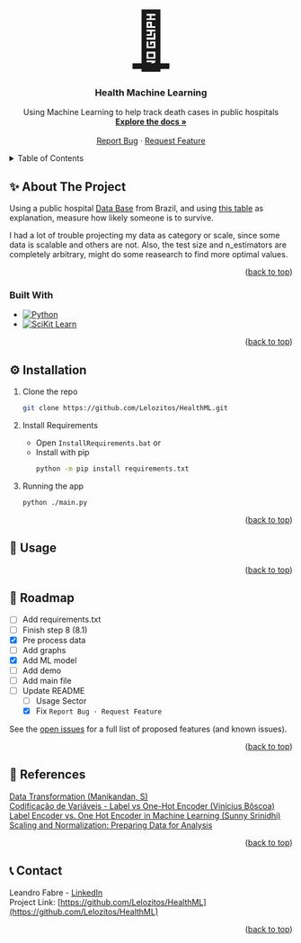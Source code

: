 <a name="readme-top"></a>

<!-- PROJECT LOGO -->
<br />
<div align="center">
  <a align="center" href="https://github.com/Lelozitos/HealthML" style="font-size:100px"> 🏥 </a>

<h3 align="center">Health Machine Learning</h3>

  <p align="center">
    Using Machine Learning to help track death cases in public hospitals
    <br />
    <a href="https://github.com/Lelozitos/HealthML"><strong>Explore the docs »</strong></a>
    <br />
    <br />
    <!--<a href="https://github.com/Lelozitos/HealthML.git">View Demo</a>-->
    <!--·-->
    <a href="https://github.com/Lelozitos/HealthML/issues/new?labels=bug&template=bug-report---.md">Report Bug</a>
    ·
    <a href="https://github.com/Lelozitos/HealthML/issues/new?labels=enhancement&template=feature-request---.md">Request Feature</a>
  </p>
</div>

<!-- TABLE OF CONTENTS -->
<details>
  <summary>Table of Contents</summary>
  <ol>
    <li>
      <a href="#about">About The Project</a>
      <ul>
        <li><a href="#built-with">Built With</a></li>
      </ul>
    </li>
    <li>
      <a href="#installation">Installation</a>
    </li>
    <li><a href="#usage">Usage</a></li>
    <li><a href="#roadmap">Roadmap</a></li>
    <li><a href="#contact">Contact</a></li>
  </ol>
</details>

<!-- ABOUT THE PROJECT -->

<a name="about"></a>

## ✨ About The Project

 <!--![Demo](aaaaaaaaaaaaaaaaa) -->

Using a public hospital [Data Base](https://drive.google.com/file/d/1U-XPNjYmcdOugNJBVGAQ7UtQDjb0VnL8/view?usp=sharing) from Brazil, and using [this table](https://drive.google.com/file/d/1K9uOEvI7ffgBGzV9gXiluurW-xMgfTac/view?usp=sharing) as explanation, measure how likely someone is to survive.

I had a lot of trouble projecting my data as category or scale, since some data is scalable and others are not. Also, the test size and n_estimators are completely arbitrary, might do some reasearch to find more optimal values.

<p align="right">(<a href="#readme-top">back to top</a>)</p>

<a name="built-with"></a>

### Built With

- [![Python][Python-img]][Python.com]
- [![SciKit Learn][SciKitLearn-img]][SciKitLearn.com]

<p align="right">(<a href="#readme-top">back to top</a>)</p>

<!-- INSTALLATION -->

<a name="installation"></a>

## ⚙️️️️️ Installation

1. Clone the repo

   ```sh
   git clone https://github.com/Lelozitos/HealthML.git
   ```

1. Install Requirements

   - Open `InstallRequirements.bat` or
   - Install with pip
     ```sh
     python -m pip install requirements.txt
     ```

1. Running the app
   ```sh
   python ./main.py
   ```

<p align="right">(<a href="#readme-top">back to top</a>)</p>

<!-- USAGE -->

<a name="usage"></a>

## 🔧 Usage

<!--Just run the main.py file and all the graphs should appear-->

<!--- **graph1 |** See graphs-->
<!--- **graph2 &nbsp;&nbsp;|** See graphs-->
<!--- **graph3 &nbsp;|** See graphs-->

<p align="right">(<a href="#readme-top">back to top</a>)</p>

<!-- ROADMAP -->

<a name="roadmap"></a>

## 🚀 Roadmap

- [ ] Add requirements.txt
- [ ] Finish step 8 (8.1)
- [x] Pre process data
- [ ] Add graphs
- [x] Add ML model
- [ ] Add demo
- [ ] Add main file
- [ ] Update README
  - [ ] Usage Sector
  - [x] Fix `Report Bug · Request Feature`

See the [open issues](https://github.com/Lelozitos/HealthML/issues) for a full list of proposed features (and known issues).

<p align="right">(<a href="#readme-top">back to top</a>)</p>

<!-- REFERENCES -->

<a name="references"></a>

## 📰 References

[Data Transformation (Manikandan, S)](https://www.proquest.com/openview/0cd9253c4373494ffa63f77a54621538/1?pq-origsite=gscholar&cbl=226473)  
[Codificação de Variáveis - Label vs One-Hot Encoder (Vinícius Bôscoa)](https://www.viniboscoa.dev/blog/codificacao-de-variaveis-label-vs-one-hot-encoder)  
[Label Encoder vs. One Hot Encoder in Machine Learning (Sunny Srinidhi)](https://contactsunny.medium.com/label-encoder-vs-one-hot-encoder-in-machine-learning-3fc273365621)  
[Scaling and Normalization: Preparing Data for Analysis](https://dataheadhunters.com/academy/scaling-and-normalization-preparing-data-for-analysis/)

<p align="right">(<a href="#readme-top">back to top</a>)</p>

<!-- CONTACT -->

<a name="contact"></a>

## 📞 Contact

Leandro Fabre - [LinkedIn](https://www.linkedin.com/in/leandrofabre/)  
Project Link: [https://github.com/Lelozitos/HealthML](https://github.com/Lelozitos/HealthML)

<p align="right">(<a href="#readme-top">back to top</a>)</p>

<!-- MARKDOWN LINKS & IMAGES -->

[Python-img]: https://img.shields.io/badge/Python-35495E?style=for-the-badge&logo=python&logoColor=4FC08D
[Python.com]: https://www.python.org
[SciKitLearn-img]: https://img.shields.io/badge/SciKit_Learn-4A4A55?style=for-the-badge&logo=scikitlearn&logoColor=76a2e8
[SciKitLearn.com]: https://scikit-learn.org/stable/index.html
